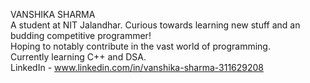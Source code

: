 VANSHIKA SHARMA  
A student at NIT Jalandhar. Curious towards learning new stuff and an budding competitive programmer!  
Hoping to notably contribute in the vast world of programming.  
Currently learning C++ and DSA.  
LinkedIn - www.linkedin.com/in/vanshika-sharma-311629208
<!---
vanshikash/vanshikash is a ✨ special ✨ repository because its `README.md` (this file) appears on your GitHub profile.
You can click the Preview link to take a look at your changes.
--->
